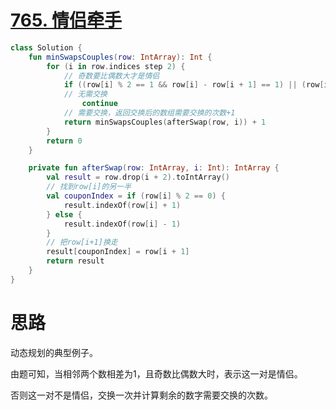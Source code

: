 # [765. 情侣牵手](https://leetcode-cn.com/problems/couples-holding-hands/)

```kotlin
class Solution {
    fun minSwapsCouples(row: IntArray): Int {
        for (i in row.indices step 2) {
            // 奇数要比偶数大才是情侣
            if ((row[i] % 2 == 1 && row[i] - row[i + 1] == 1) || (row[i + 1] % 2 == 1 && row[i + 1] - row[i] == 1))
            // 无需交换
                continue
            // 需要交换，返回交换后的数组需要交换的次数+1
            return minSwapsCouples(afterSwap(row, i)) + 1
        }
        return 0
    }

    private fun afterSwap(row: IntArray, i: Int): IntArray {
        val result = row.drop(i + 2).toIntArray()
        // 找到row[i]的另一半
        val couponIndex = if (row[i] % 2 == 0) {
            result.indexOf(row[i] + 1)
        } else {
            result.indexOf(row[i] - 1)
        }
        // 把row[i+1]换走
        result[couponIndex] = row[i + 1]
        return result
    }
}
```

# 思路

动态规划的典型例子。

由题可知，当相邻两个数相差为1，且奇数比偶数大时，表示这一对是情侣。

否则这一对不是情侣，交换一次并计算剩余的数字需要交换的次数。